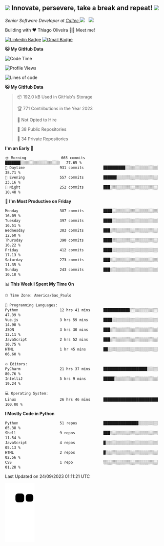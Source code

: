 <h2><img src="https://emojis.slackmojis.com/emojis/images/1531849430/4246/blob-sunglasses.gif?1531849430" width="30"/> Innovate, persevere, take a break and repeat! <img src="https://media.giphy.com/media/12oufCB0MyZ1Go/giphy.gif" width="50"></h2>
<img align='right' src="https://media.giphy.com/media/M9gbBd9nbDrOTu1Mqx/giphy.gif" width="230">
<p><em>Senior Software Developer at <a href="https://www.cditec.com.br/">Cditec
</a><img src="https://media.giphy.com/media/WUlplcMpOCEmTGBtBW/giphy.gif" width="30"> 
</em></p>



Building with ❤️ Thiago Oliveira 👋🏽 Meet me!

[![Linkedin Badge](https://img.shields.io/badge/-Thiago-blue?style=flat-square&logo=Linkedin&logoColor=white&link=https://www.linkedin.com/in/tgmarinho/)](https://www.linkedin.com/in/thiagoceconelo/) 
[![Gmail Badge](https://img.shields.io/badge/-thiceconelo@gmail.com-c14438?style=flat-square&logo=Gmail&logoColor=white&link=mailto:thiceconelo@gmail.com)](mailto:thiceconelo@gmail.com)

</em></p>

<!-- <span style="height ">
![Anurag's GitHub stats](https://github-readme-stats.vercel.app/api?username=arthurspk&show_icons=true&theme=tokyonight)
</span> -->

**🐱 My GitHub Data** 
<!--START_SECTION:waka-->
![Code Time](http://img.shields.io/badge/Code%20Time-619%20hrs%2018%20mins-blue)

![Profile Views](http://img.shields.io/badge/Profile%20Views-19-blue)

![Lines of code](https://img.shields.io/badge/From%20Hello%20World%20I%27ve%20Written-3.7%20million%20lines%20of%20code-blue)

**🐱 My GitHub Data** 

> 📦 192.0 kB Used in GitHub's Storage 
 > 
> 🏆 771 Contributions in the Year 2023
 > 
> 🚫 Not Opted to Hire
 > 
> 📜 38 Public Repositories 
 > 
> 🔑 34 Private Repositories 
 > 
**I'm an Early 🐤** 

```text
🌞 Morning                665 commits         ███████░░░░░░░░░░░░░░░░░░   27.65 % 
🌆 Daytime                931 commits         ██████████░░░░░░░░░░░░░░░   38.71 % 
🌃 Evening                557 commits         ██████░░░░░░░░░░░░░░░░░░░   23.16 % 
🌙 Night                  252 commits         ███░░░░░░░░░░░░░░░░░░░░░░   10.48 % 
```
📅 **I'm Most Productive on Friday** 

```text
Monday                   387 commits         ████░░░░░░░░░░░░░░░░░░░░░   16.09 % 
Tuesday                  397 commits         ████░░░░░░░░░░░░░░░░░░░░░   16.51 % 
Wednesday                303 commits         ███░░░░░░░░░░░░░░░░░░░░░░   12.60 % 
Thursday                 390 commits         ████░░░░░░░░░░░░░░░░░░░░░   16.22 % 
Friday                   412 commits         ████░░░░░░░░░░░░░░░░░░░░░   17.13 % 
Saturday                 273 commits         ███░░░░░░░░░░░░░░░░░░░░░░   11.35 % 
Sunday                   243 commits         ███░░░░░░░░░░░░░░░░░░░░░░   10.10 % 
```


📊 **This Week I Spent My Time On** 

```text
🕑︎ Time Zone: America/Sao_Paulo

💬 Programming Languages: 
Python                   12 hrs 41 mins      ████████████░░░░░░░░░░░░░   47.39 % 
Vue.js                   3 hrs 59 mins       ████░░░░░░░░░░░░░░░░░░░░░   14.90 % 
JSON                     3 hrs 30 mins       ███░░░░░░░░░░░░░░░░░░░░░░   13.11 % 
JavaScript               2 hrs 52 mins       ███░░░░░░░░░░░░░░░░░░░░░░   10.75 % 
HTML                     1 hr 45 mins        ██░░░░░░░░░░░░░░░░░░░░░░░   06.60 % 

🔥 Editors: 
PyCharm                  21 hrs 37 mins      ████████████████████░░░░░   80.76 % 
IntelliJ                 5 hrs 9 mins        █████░░░░░░░░░░░░░░░░░░░░   19.24 % 

💻 Operating System: 
Linux                    26 hrs 46 mins      █████████████████████████   100.00 % 
```

**I Mostly Code in Python** 

```text
Python                   51 repos            ████████████████░░░░░░░░░   65.38 % 
Shell                    9 repos             ███░░░░░░░░░░░░░░░░░░░░░░   11.54 % 
JavaScript               4 repos             █░░░░░░░░░░░░░░░░░░░░░░░░   05.13 % 
HTML                     2 repos             █░░░░░░░░░░░░░░░░░░░░░░░░   02.56 % 
CSS                      1 repo              ░░░░░░░░░░░░░░░░░░░░░░░░░   01.28 % 
```




 Last Updated on 24/09/2023 01:11:21 UTC
<!--END_SECTION:waka-->

![Snake animation](https://github.com/rafaballerini/rafaballerini/blob/output/github-contribution-grid-snake.svg)


<!---
ceconelo/ceconelo is a ✨ special ✨ repository because its `README.md` (this file) appears on your GitHub profile.
You can click the Preview link to take a look at your changes.
--->
